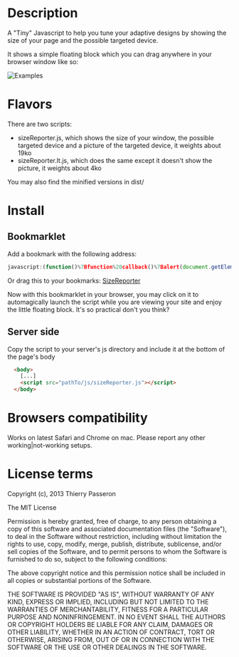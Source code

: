 # Description

A "Tiny" Javascript to help you tune your adaptive designs by showing the size of your page and the possible targeted device.

It shows a simple floating block which you can drag anywhere in your browser window like so:

![Examples](http://i40.tinypic.com/2ik9sud.jpg)

# Flavors

There are two scripts:

* sizeReporter.js, which shows the size of your window, the possible targeted device and a picture of the targeted device, it weights about 19ko
* sizeReporter.lt.js, which does the same except it doesn't show the picture, it weights about 4ko

You may also find the minified versions in dist/

# Install

## Bookmarklet

Add a bookmark with the following address:

```js
javascript:(function()%7Bfunction%20callback()%7Balert(document.getElementById('SizeReporter')%3F'You%20may%20drag%20the%20block%20anywhere%20in%20the%20window'%3A'Failed%20to%20load%20SizeReporter!')%7Dvar%20s%3Ddocument.createElement('script')%3Bvar%20p%3Ddocument.location.protocol.split('%3A')%5B0%5D%3Bs.src%3Dp%2B'%3A%2F%2Fraw.github.com%2FOrion98MC%2FsizeReporter.js%2Fmaster%2Fdist%2FsizeReporter.min.js'%3Bif(s.addEventListener)%7Bs.addEventListener('load'%2Ccallback%2Cfalse)%7Delse%20if(s.readyState)%7Bs.onreadystatechange%3Dcallback%7Ddocument.body.appendChild(s)%3B%7D)()
```

Or drag this to your bookmarks: <a href="javascript:(function()%7Bfunction%20callback()%7Balert(document.getElementById('SizeReporter')%3F'You%20may%20drag%20the%20block%20anywhere%20in%20the%20window'%3A'Failed%20to%20load%20SizeReporter!')%7Dvar%20s%3Ddocument.createElement('script')%3Bvar%20p%3Ddocument.location.protocol.split('%3A')%5B0%5D%3Bs.src%3Dp%2B'%3A%2F%2Fraw.github.com%2FOrion98MC%2FsizeReporter.js%2Fmaster%2Fdist%2FsizeReporter.min.js'%3Bif(s.addEventListener)%7Bs.addEventListener('load'%2Ccallback%2Cfalse)%7Delse%20if(s.readyState)%7Bs.onreadystatechange%3Dcallback%7Ddocument.body.appendChild(s)%3B%7D)()">SizeReporter</a>

Now with this bookmarklet in your browser, you may click on it to automagically launch the script while you are viewing your site and enjoy the little floating block.
It's so practical don't you think? 

## Server side

Copy the script to your server's js directory and include it at the bottom of the page's body

```html
  <body>
    [...]
    <script src="pathTo/js/sizeReporter.js"></script>
  </body>
```

# Browsers compatibility

Works on latest Safari and Chrome on mac. Please report any other working|not-working setups.

# License terms

Copyright (c), 2013 Thierry Passeron

The MIT License

Permission is hereby granted, free of charge, to any person obtaining a copy
of this software and associated documentation files (the "Software"), to
deal in the Software without restriction, including without limitation the
rights to use, copy, modify, merge, publish, distribute, sublicense, and/or
sell copies of the Software, and to permit persons to whom the Software is
furnished to do so, subject to the following conditions:

The above copyright notice and this permission notice shall be included in
all copies or substantial portions of the Software.

THE SOFTWARE IS PROVIDED "AS IS", WITHOUT WARRANTY OF ANY KIND, EXPRESS OR
IMPLIED, INCLUDING BUT NOT LIMITED TO THE WARRANTIES OF MERCHANTABILITY,
FITNESS FOR A PARTICULAR PURPOSE AND NONINFRINGEMENT. IN NO EVENT SHALL THE
AUTHORS OR COPYRIGHT HOLDERS BE LIABLE FOR ANY CLAIM, DAMAGES OR OTHER
LIABILITY, WHETHER IN AN ACTION OF CONTRACT, TORT OR OTHERWISE, ARISING
FROM, OUT OF OR IN CONNECTION WITH THE SOFTWARE OR THE USE OR OTHER DEALINGS
IN THE SOFTWARE.
